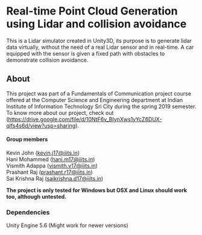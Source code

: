 # Real-time Point Cloud Generation using Lidar and collision avoidance
This is a Lidar simulator created in Unity3D, its purpose is to generate lidar data virtually, without the need of a real Lidar sensor and in real-time. A car equipped with the sensor is given a fixed path with obstacles to demonstrate collision avoidance. 

## About
This project was part of a Fundamentals of Communication project course offered at the Computer Science and Engineering department at Indian Institute of Information Technology Sri City during the spring 2019 semester. To know more about our project, check out (https://drive.google.com/file/d/10NtF6v_BIynXws1yYcZ6DUX-qlfs4s6d/view?usp=sharing).


#### Group members  
Kevin John (kevin.j17@iiits.in)  
Hani Mohammed (hani.m17@iiits.in)  
Vismith Adappa (vismith.v17@iiits.in)  
Prashant Raj (prashant.r17@iiits.in)  
Sai Krishna Raj (saikrishna.d17@iiits.in) 

 




**The project is only tested for Windows but OSX and Linux should work too, although untested.**


### Dependencies
Unity Engine 5.6 (Might work for newer versions)



